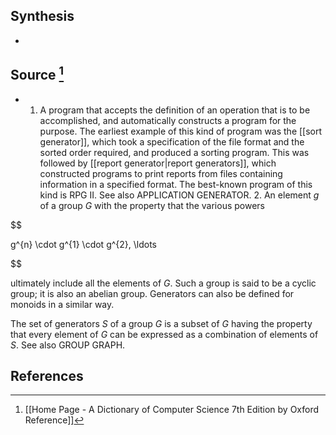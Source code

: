 ## Synthesis
- 
## Source [^1]
- 1. A program that accepts the definition of an operation that is to be accomplished, and automatically constructs a program for the purpose. The earliest example of this kind of program was the [[sort generator]], which took a specification of the file format and the sorted order required, and produced a sorting program. This was followed by [[report generator|report generators]], which constructed programs to print reports from files containing information in a specified format. The best-known program of this kind is RPG II. See also APPLICATION GENERATOR. 2. An element $g$ of a group $G$ with the property that the various powers

  

$$

g^{n} \cdot g^{1} \cdot g^{2}, \ldots

$$

  

ultimately include all the elements of $G$. Such a group is said to be a cyclic group; it is also an abelian group. Generators can also be defined for monoids in a similar way.

  

The set of generators $S$ of a group $G$ is a subset of $G$ having the property that every element of $G$ can be expressed as a combination of elements of $S$. See also GROUP GRAPH.
## References

[^1]: [[Home Page - A Dictionary of Computer Science 7th Edition by Oxford Reference]]
